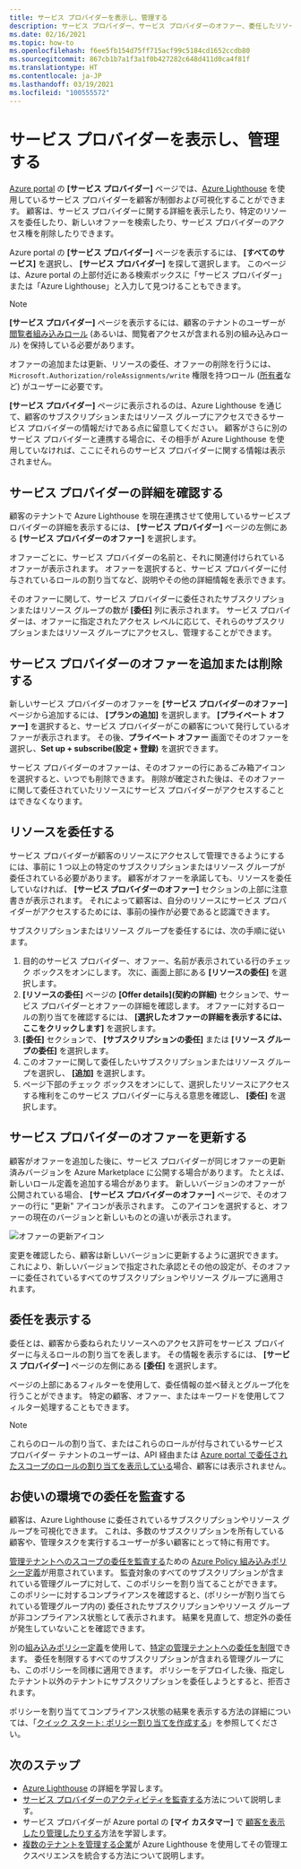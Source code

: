 ```yaml
---
title: サービス プロバイダーを表示し、管理する
description: サービス プロバイダー、サービス プロバイダーのオファー、委任したリソースに関する情報は、顧客が Azure portal の [サービス プロバイダー] ページを使用して確認できます。
ms.date: 02/16/2021
ms.topic: how-to
ms.openlocfilehash: f6ee5fb154d75ff715acf99c5184cd1652ccdb80
ms.sourcegitcommit: 867cb1b7a1f3a1f0b427282c648d411d0ca4f81f
ms.translationtype: HT
ms.contentlocale: ja-JP
ms.lasthandoff: 03/19/2021
ms.locfileid: "100555572"
---
```

# <a name="view-and-manage-service-providers"></a>サービス プロバイダーを表示し、管理する

[Azure portal](https://portal.azure.com) の **[サービス プロバイダー]** ページでは、[Azure Lighthouse](../overview.md) を使用しているサービス プロバイダーを顧客が制御および可視化することができます。 顧客は、サービス プロバイダーに関する詳細を表示したり、特定のリソースを委任したり、新しいオファーを検索したり、サービス プロバイダーのアクセス権を削除したりできます。

Azure portal の **[サービス プロバイダー]** ページを表示するには、 **[すべてのサービス]** を選択し、 **[サービス プロバイダー]** を探して選択します。 このページは、Azure portal の上部付近にある検索ボックスに「サービス プロバイダー」または「Azure Lighthouse」と入力して見つけることもできます。

> [!NOTE]
> **[サービス プロバイダー]** ページを表示するには、顧客のテナントのユーザーが [閲覧者組み込みロール](../../role-based-access-control/built-in-roles.md#reader) (あるいは、閲覧者アクセスが含まれる別の組み込みロール) を保持している必要があります。
>
> オファーの追加または更新、リソースの委任、オファーの削除を行うには、`Microsoft.Authorization/roleAssignments/write` 権限を持つロール ([所有者](../../role-based-access-control/built-in-roles.md#owner)など) がユーザーに必要です。

**[サービス プロバイダー]** ページに表示されるのは、Azure Lighthouse を通じて、顧客のサブスクリプションまたはリソース グループにアクセスできるサービス プロバイダーの情報だけである点に留意してください。 顧客がさらに別のサービス プロバイダーと連携する場合に、その相手が Azure Lighthouse を使用していなければ、ここにそれらのサービス プロバイダーに関する情報は表示されません。

## <a name="view-service-provider-details"></a>サービス プロバイダーの詳細を確認する

顧客のテナントで Azure Lighthouse を現在連携させて使用しているサービスプロバイダーの詳細を表示するには、 **[サービス プロバイダー]** ページの左側にある **[サービス プロバイダーのオファー]** を選択します。

オファーごとに、サービス プロバイダーの名前と、それに関連付けられているオファーが表示されます。 オファーを選択すると、サービス プロバイダーに付与されているロールの割り当てなど、説明やその他の詳細情報を表示できます。

そのオファーに関して、サービス プロバイダーに委任されたサブスクリプションまたはリソース グループの数が **[委任]** 列に表示されます。 サービス プロバイダーは、オファーに指定されたアクセス レベルに応じて、それらのサブスクリプションまたはリソース グループにアクセスし、管理することができます。

## <a name="add-or-remove-service-provider-offers"></a>サービス プロバイダーのオファーを追加または削除する

新しいサービス プロバイダーのオファーを **[サービス プロバイダーのオファー]** ページから追加するには、 **[プランの追加]** を選択します。 **[プライベート オファー]** を選択すると、サービス プロバイダーがこの顧客について発行しているオファーが表示されます。 その後、**プライベート オファー** 画面でそのオファーを選択し、**Set up + subscribe\(設定 + 登録\)** を選択できます。

サービス プロバイダーのオファーは、そのオファーの行にあるごみ箱アイコンを選択すると、いつでも削除できます。 削除が確定された後は、そのオファーに関して委任されていたリソースにサービス プロバイダーがアクセスすることはできなくなります。

## <a name="delegate-resources"></a>リソースを委任する

サービス プロバイダーが顧客のリソースにアクセスして管理できるようにするには、事前に 1 つ以上の特定のサブスクリプションまたはリソース グループが委任されている必要があります。 顧客がオファーを承諾しても、リソースを委任していなければ、 **[サービス プロバイダーのオファー]** セクションの上部に注意書きが表示されます。 それによって顧客は、自分のリソースにサービス プロバイダーがアクセスするためには、事前の操作が必要であると認識できます。

サブスクリプションまたはリソース グループを委任するには、次の手順に従います。

1. 目的のサービス プロバイダー、オファー、名前が表示されている行のチェック ボックスをオンにします。 次に、画面上部にある **[リソースの委任]** を選択します。
1. **[リソースの委任]** ページの **[Offer details]\(契約の詳細\)** セクションで、サービス プロバイダーとオファーの詳細を確認します。 オファーに対するロールの割り当てを確認するには、 **[選択したオファーの詳細を表示するには、ここをクリックします]** を選択します。
1. **[委任]** セクションで、 **[サブスクリプションの委任]** または **[リソース グループの委任]** を選択します。
1. このオファーに関して委任したいサブスクリプションまたはリソース グループを選択し、 **[追加]** を選択します。
1. ページ下部のチェック ボックスをオンにして、選択したリソースにアクセスする権利をこのサービス プロバイダーに与える意思を確認し、 **[委任]** を選択します。

## <a name="update-service-provider-offers"></a>サービス プロバイダーのオファーを更新する

顧客がオファーを追加した後に、サービス プロバイダーが同じオファーの更新済みバージョンを Azure Marketplace に公開する場合があります。 たとえば、新しいロール定義を追加する場合があります。 新しいバージョンのオファーが公開されている場合、 **[サービス プロバイダーのオファー]** ページで、そのオファーの行に "更新" アイコンが表示されます。 このアイコンを選択すると、オファーの現在のバージョンと新しいものとの違いが表示されます。

 ![オファーの更新アイコン](../media/update-offer.jpg)

変更を確認したら、顧客は新しいバージョンに更新するように選択できます。 これにより、新しいバージョンで指定された承認とその他の設定が、そのオファーに委任されているすべてのサブスクリプションやリソース グループに適用されます。

## <a name="view-delegations"></a>委任を表示する

委任とは、顧客から委ねられたリソースへのアクセス許可をサービス プロバイダーに与えるロールの割り当てを表します。 その情報を表示するには、 **[サービス プロバイダー]** ページの左側にある **[委任]** を選択します。

ページの上部にあるフィルターを使用して、委任情報の並べ替えとグループ化を行うことができます。 特定の顧客、オファー、またはキーワードを使用してフィルター処理することもできます。

> [!NOTE]
> これらのロールの割り当て、またはこれらのロールが付与されているサービス プロバイダー テナントのユーザーは、API 経由または [Azure portal で委任されたスコープのロールの割り当てを表示している](../../role-based-access-control/role-assignments-list-portal.md#list-role-assignments-at-a-scope)場合、顧客には表示されません。

## <a name="audit-delegations-in-your-environment"></a>お使いの環境での委任を監査する

顧客は、Azure Lighthouse に委任されているサブスクリプションやリソース グループを可視化できます。 これは、多数のサブスクリプションを所有している顧客や、管理タスクを実行するユーザーが多い顧客にとって特に有用です。

[管理テナントへのスコープの委任を監査する](https://github.com/Azure/azure-policy/blob/master/built-in-policies/policyDefinitions/Lighthouse/Lighthouse_Delegations_Audit.json)ための [Azure Policy 組み込みポリシー定義](../../governance/policy/samples/built-in-policies.md#lighthouse)が用意されています。 監査対象のすべてのサブスクリプションが含まれている管理グループに対して、このポリシーを割り当てることができます。 このポリシーに対するコンプライアンスを確認すると、(ポリシーが割り当てられている管理グループ内の) 委任されたサブスクリプションやリソース グループ が非コンプライアンス状態として表示されます。 結果を見直して、想定外の委任が発生していないことを確認できます。

別の[組み込みポリシー定義](../../governance/policy/samples/built-in-policies.md#lighthouse)を使用して、[特定の管理テナントへの委任を制限](https://github.com/Azure/azure-policy/blob/master/built-in-policies/policyDefinitions/Lighthouse/AllowCertainManagingTenantIds_Deny.json)できます。 委任を制限するすべてのサブスクリプションが含まれる管理グループにも、このポリシーを同様に適用できます。 ポリシーをデプロイした後、指定したテナント以外のテナントにサブスクリプションを委任しようとすると、拒否されます。

ポリシーを割り当ててコンプライアンス状態の結果を表示する方法の詳細については、「[クイック スタート: ポリシー割り当てを作成する](../../governance/policy/assign-policy-portal.md)」を参照してください。

## <a name="next-steps"></a>次のステップ

- [Azure Lighthouse](../overview.md) の詳細を学習します。
- [サービス プロバイダーのアクティビティを監査する](view-service-provider-activity.md)方法について説明します。
- サービス プロバイダーが Azure portal の **[マイ カスタマー]** で [顧客を表示したり管理したりする](view-manage-customers.md)方法を学習します。
- [複数のテナントを管理する企業](../concepts/enterprise.md)が Azure Lighthouse を使用してその管理エクスペリエンスを統合する方法について説明します。

